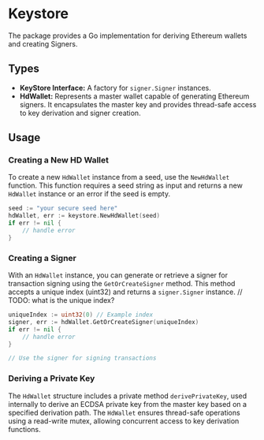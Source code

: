 # Keystore

The package provides a Go implementation for deriving Ethereum wallets and creating Signers.

## Types

- **KeyStore Interface:** A factory for `signer.Signer` instances.
- **HdWallet:** Represents a master wallet capable of generating Ethereum signers. It encapsulates the master key and provides thread-safe access to key derivation and signer creation.

## Usage

### Creating a New HD Wallet

To create a new `HdWallet` instance from a seed, use the `NewHdWallet` function. This function requires a seed string as input and returns a new `HdWallet` instance or an error if the seed is empty.

```go
seed := "your secure seed here"
hdWallet, err := keystore.NewHdWallet(seed)
if err != nil {
    // handle error
}
```

### Creating a Signer

With an `HdWallet` instance, you can generate or retrieve a signer for transaction signing using the `GetOrCreateSigner` method. This method accepts a unique index (uint32) and returns a `signer.Signer` instance. // TODO: what is the unique index?

```go
uniqueIndex := uint32(0) // Example index
signer, err := hdWallet.GetOrCreateSigner(uniqueIndex)
if err != nil {
    // handle error
}

// Use the signer for signing transactions
```

### Deriving a Private Key

The `HdWallet` structure includes a private method `derivePrivateKey`, used internally to derive an ECDSA private key from the master key based on a specified derivation path. The `HdWallet` ensures thread-safe operations using a read-write mutex, allowing concurrent access to key derivation functions.
